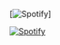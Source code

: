 


[![Spotify](/spotify?background_color=0d1117&border_color=ffffff)]

[![Spotify](https://spotify-johnpapakostas.vercel.app/api/spotify?background_color=0d1117&border_color=ffffff)](https://open.spotify.com/user/fbgfwizb8f1gnohw28ppde14m)
